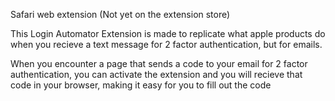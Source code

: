 Safari web extension (Not yet on the extension store) 

This Login Automator Extension is made to replicate what apple products do when you recieve a text message for 2 factor authentication, but for emails. 

When you encounter a page that sends a code to your email for 2 factor authentication, you can activate the extension and you will recieve that code in your browser, making it easy for you to fill out the code
